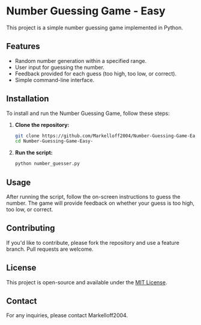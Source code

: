 # Number Guessing Game - Easy

This project is a simple number guessing game implemented in Python.

## Features

- Random number generation within a specified range.
- User input for guessing the number.
- Feedback provided for each guess (too high, too low, or correct).
- Simple command-line interface.

## Installation

To install and run the Number Guessing Game, follow these steps:

1. **Clone the repository:**

    ```bash
    git clone https://github.com/Markelloff2004/Number-Guessing-Game-Easy-.git
    cd Number-Guessing-Game-Easy-
    ```

2. **Run the script:**

    ```bash
    python number_guesser.py
    ```

## Usage

After running the script, follow the on-screen instructions to guess the number. The game will provide feedback on whether your guess is too high, too low, or correct.

## Contributing

If you'd like to contribute, please fork the repository and use a feature branch. Pull requests are welcome.

## License

This project is open-source and available under the [MIT License](LICENSE).

## Contact

For any inquiries, please contact Markelloff2004.

